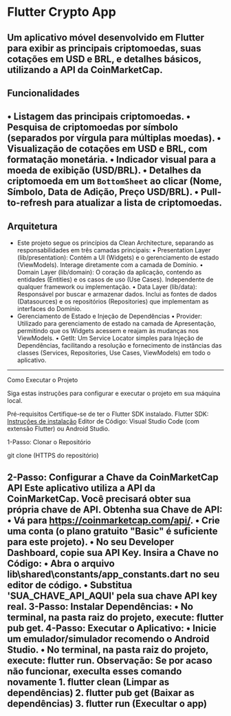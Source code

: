 # Flutter Crypto App

   Um aplicativo móvel desenvolvido em Flutter para exibir as principais criptomoedas, suas cotações em USD e BRL, e detalhes básicos, utilizando a API da CoinMarketCap.
-------------------------------------------------------------------------------------------------------------------------------------------------------------------------------------
## Funcionalidades

• Listagem das principais criptomoedas.
• Pesquisa de criptomoedas por símbolo (separados por vírgula para múltiplas moedas).
• Visualização de cotações em USD e BRL, com formatação monetária.
• Indicador visual para a moeda de exibição (USD/BRL).
• Detalhes da criptomoeda em um `BottomSheet` ao clicar (Nome, Símbolo, Data de Adição, Preço USD/BRL).
• Pull-to-refresh para atualizar a lista de criptomoedas.
-------------------------------------------------------------------------------------------------------------------------------------------------------------------------------------
## Arquitetura

- Este projeto segue os princípios da Clean Architecture, separando as responsabilidades em três camadas principais:
	• Presentation Layer (lib/presentation): Contém a UI (Widgets) e o gerenciamento de estado (ViewModels). Interage diretamente com a camada de Domínio.
	• Domain Layer (lib/domain): O coração da aplicação, contendo as entidades (Entities) e os casos de uso (Use Cases). Independente de qualquer framework ou implementação.
	• Data Layer (lib/data): Responsável por buscar e armazenar dados. Inclui as fontes de dados (Datasources) e os repositórios (Repositories) que implementam as interfaces do Domínio.
- Gerenciamento de Estado e Injeção de Dependências
	• Provider: Utilizado para gerenciamento de estado na camada de Apresentação, permitindo que os Widgets acessem e reajam às mudanças nos ViewModels.
	• GetIt: Um Service Locator simples para Injeção de Dependências, facilitando a resolução e fornecimento de instâncias das classes (Services, Repositories, Use Cases, ViewModels) em
  todo o aplicativo.
-------------------------------------------------------------------------------------------------------------------------------------------------------------------------------------
Como Executar o Projeto

Siga estas instruções para configurar e executar o projeto em sua máquina local.

Pré-requisitos
   Certifique-se de ter o Flutter SDK instalado.
   Flutter SDK: [Instruções de instalação](https://flutter.dev/docs/get-started/install)
   Editor de Código: Visual Studio Code (com extensão Flutter) ou Android Studio.

1-Passo: Clonar o Repositório

  git clone (HTTPS do repositório)

2-Passo: Configurar a Chave da CoinMarketCap API
   Este aplicativo utiliza a API da CoinMarketCap. Você precisará obter sua própria chave de API.
      Obtenha sua Chave de API:
	  • Vá para https://coinmarketcap.com/api/.
	  • Crie uma conta (o plano gratuito "Basic" é suficiente para este projeto).
	  • No seu Developer Dashboard, copie sua API Key.
      Insira a Chave no Código:
	  • Abra o arquivo lib\shared\constants/app_constants.dart no seu editor de código.
	  • Substitua 'SUA_CHAVE_API_AQUI' pela sua chave API key real.
3-Passo: Instalar Dependências:
	  • No terminal, na pasta raiz do projeto, execute: flutter pub get.
4-Passo: Executar o Aplicativo:
	  • Inicie um emulador/simulador recomendo o Android Studio.
	  • No terminal, na pasta raiz do projeto, execute: flutter run.
   Observação: Se por acaso não funcionar, execulta esses comando novamente
      1. flutter clean (Limpar as dependências)
      2. flutter pub get (Baixar as dependências)
      3. flutter run (Execultar o app)
-------------------------------------------------------------------------------------------------------------------------------------------------------------------------------------

